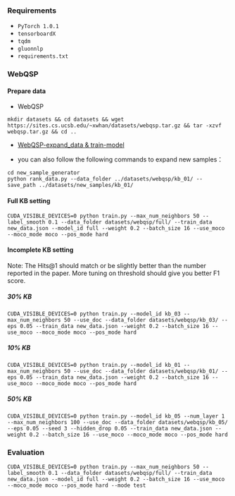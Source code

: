 ### Requirements
* ``PyTorch 1.0.1``
* ``tensorboardX``
* ``tqdm``
* ``gluonnlp``
* ``requirements.txt``

### WebQSP

#### Prepare data

- WebQSP
```
mkdir datasets && cd datasets && wget https://sites.cs.ucsb.edu/~xwhan/datasets/webqsp.tar.gz && tar -xzvf webqsp.tar.gz && cd ..
```
- [WebQSP-expand_data & train-model](https://github.com/JakeyMei/test/releases/tag/v1.0)

- you can also follow the following commands to expand new samples：

```
cd new_sample_generator
python rank_data.py --data_folder ../datasets/webqsp/kb_01/ --save_path ../datasets/new_samples/kb_01/
```



#### Full KB setting
```
CUDA_VISIBLE_DEVICES=0 python train.py --max_num_neighbors 50 --label_smooth 0.1 --data_folder datasets/webqsp/full/ --train_data new_data.json --model_id full --weight 0.2 --batch_size 16 --use_moco --moco_mode moco --pos_mode hard
```

#### Incomplete KB setting
Note: The Hits@1 should match or be slightly better than the number reported in the paper. More tuning on threshold should give you better F1 score. 
##### 30% KB

```
CUDA_VISIBLE_DEVICES=0 python train.py --model_id kb_03 --max_num_neighbors 50 --use_doc --data_folder datasets/webqsp/kb_03/ --eps 0.05 --train_data new_data.json --weight 0.2 --batch_size 16 --use_moco --moco_mode moco --pos_mode hard
```

##### 10% KB
```
CUDA_VISIBLE_DEVICES=0 python train.py --model_id kb_01 --max_num_neighbors 50 --use_doc --data_folder datasets/webqsp/kb_01/ --eps 0.05 --train_data new_data.json --weight 0.2 --batch_size 16 --use_moco --moco_mode moco --pos_mode hard
```
##### 50% KB

```
CUDA_VISIBLE_DEVICES=0 python train.py --model_id kb_05 --num_layer 1 --max_num_neighbors 100 --use_doc --data_folder datasets/webqsp/kb_05/ --eps 0.05 --seed 3 --hidden_drop 0.05 --train_data new_data.json --weight 0.2 --batch_size 16 --use_moco --moco_mode moco --pos_mode hard
```

### Evaluation

```
CUDA_VISIBLE_DEVICES=0 python train.py --max_num_neighbors 50 --label_smooth 0.1 --data_folder datasets/webqsp/full/ --train_data new_data.json --model_id full --weight 0.2 --batch_size 16 --use_moco --moco_mode moco --pos_mode hard --mode test
```

